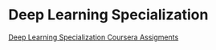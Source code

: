 # Deep Learning Specialization
[Deep Learning Specialization Coursera Assigments](https://www.coursera.org/specializations/deep-learning?utm_source=gg&utm_medium=sem&utm_content=17-DeepLearning-LATAM&campaignid=6516520287&adgroupid=77982690923&device=c&keyword=coursera%20deep%20learning%20ai&matchtype=b&network=g&devicemodel=&adpostion=&creativeid=383456052668&hide_mobile_promo&gclid=EAIaIQobChMI8NvXiP-u6wIV1YtaBR1brgwLEAAYASAAEgKOZ_D_BwE)
